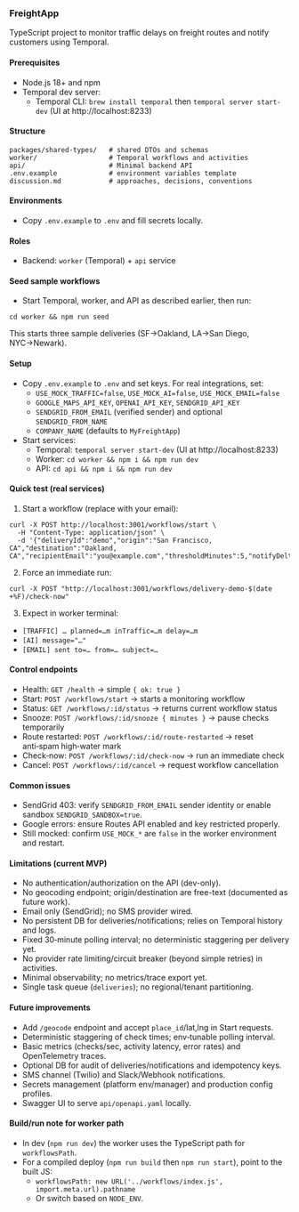 ### FreightApp

TypeScript project to monitor traffic delays on freight routes and notify customers using Temporal.

#### Prerequisites
- Node.js 18+ and npm
- Temporal dev server:
  - Temporal CLI: `brew install temporal` then `temporal server start-dev` (UI at http://localhost:8233)

#### Structure
```
packages/shared-types/   # shared DTOs and schemas
worker/                  # Temporal workflows and activities
api/                     # Minimal backend API
.env.example             # environment variables template
discussion.md            # approaches, decisions, conventions
```

#### Environments
- Copy `.env.example` to `.env` and fill secrets locally.

#### Roles
- Backend: `worker` (Temporal) + `api` service

#### Seed sample workflows
- Start Temporal, worker, and API as described earlier, then run:
```
cd worker && npm run seed
```
This starts three sample deliveries (SF→Oakland, LA→San Diego, NYC→Newark).

#### Setup
- Copy `.env.example` to `.env` and set keys. For real integrations, set:
  - `USE_MOCK_TRAFFIC=false`, `USE_MOCK_AI=false`, `USE_MOCK_EMAIL=false`
  - `GOOGLE_MAPS_API_KEY`, `OPENAI_API_KEY`, `SENDGRID_API_KEY`
  - `SENDGRID_FROM_EMAIL` (verified sender) and optional `SENDGRID_FROM_NAME`
  - `COMPANY_NAME` (defaults to `MyFreightApp`)
- Start services:
  - Temporal: `temporal server start-dev` (UI at http://localhost:8233)
  - Worker: `cd worker && npm i && npm run dev`
  - API: `cd api && npm i && npm run dev`

#### Quick test (real services)
1) Start a workflow (replace with your email):
```
curl -X POST http://localhost:3001/workflows/start \
  -H "Content-Type: application/json" \
  -d '{"deliveryId":"demo","origin":"San Francisco, CA","destination":"Oakland, CA","recipientEmail":"you@example.com","thresholdMinutes":5,"notifyDeltaMinutes":1}'
```
2) Force an immediate run:
```
curl -X POST "http://localhost:3001/workflows/delivery-demo-$(date +%F)/check-now"
```
3) Expect in worker terminal:
- `[TRAFFIC] … planned=…m inTraffic=…m delay=…m`
- `[AI] message="…"`
- `[EMAIL] sent to=… from=… subject=…`

#### Control endpoints
- Health: `GET /health` → simple `{ ok: true }`
- Start: `POST /workflows/start` → starts a monitoring workflow
- Status: `GET /workflows/:id/status` → returns current workflow status
- Snooze: `POST /workflows/:id/snooze { minutes }` → pause checks temporarily
- Route restarted: `POST /workflows/:id/route-restarted` → reset anti‑spam high‑water mark
- Check‑now: `POST /workflows/:id/check-now` → run an immediate check
- Cancel: `POST /workflows/:id/cancel` → request workflow cancellation

#### Common issues
- SendGrid 403: verify `SENDGRID_FROM_EMAIL` sender identity or enable sandbox `SENDGRID_SANDBOX=true`.
- Google errors: ensure Routes API enabled and key restricted properly.
- Still mocked: confirm `USE_MOCK_*` are `false` in the worker environment and restart.

#### Limitations (current MVP)
- No authentication/authorization on the API (dev-only).
- No geocoding endpoint; origin/destination are free-text (documented as future work).
- Email only (SendGrid); no SMS provider wired.
- No persistent DB for deliveries/notifications; relies on Temporal history and logs.
- Fixed 30‑minute polling interval; no deterministic staggering per delivery yet.
- No provider rate limiting/circuit breaker (beyond simple retries) in activities.
- Minimal observability; no metrics/trace export yet.
- Single task queue (`deliveries`); no regional/tenant partitioning.

#### Future improvements
- Add `/geocode` endpoint and accept `place_id`/lat,lng in Start requests.
- Deterministic staggering of check times; env‑tunable polling interval.
- Basic metrics (checks/sec, activity latency, error rates) and OpenTelemetry traces.
- Optional DB for audit of deliveries/notifications and idempotency keys.
- SMS channel (Twilio) and Slack/Webhook notifications.
- Secrets management (platform env/manager) and production config profiles.
- Swagger UI to serve `api/openapi.yaml` locally.

#### Build/run note for worker path
- In dev (`npm run dev`) the worker uses the TypeScript path for `workflowsPath`.
- For a compiled deploy (`npm run build` then `npm run start`), point to the built JS:
  - `workflowsPath: new URL('../workflows/index.js', import.meta.url).pathname`
  - Or switch based on `NODE_ENV`.
